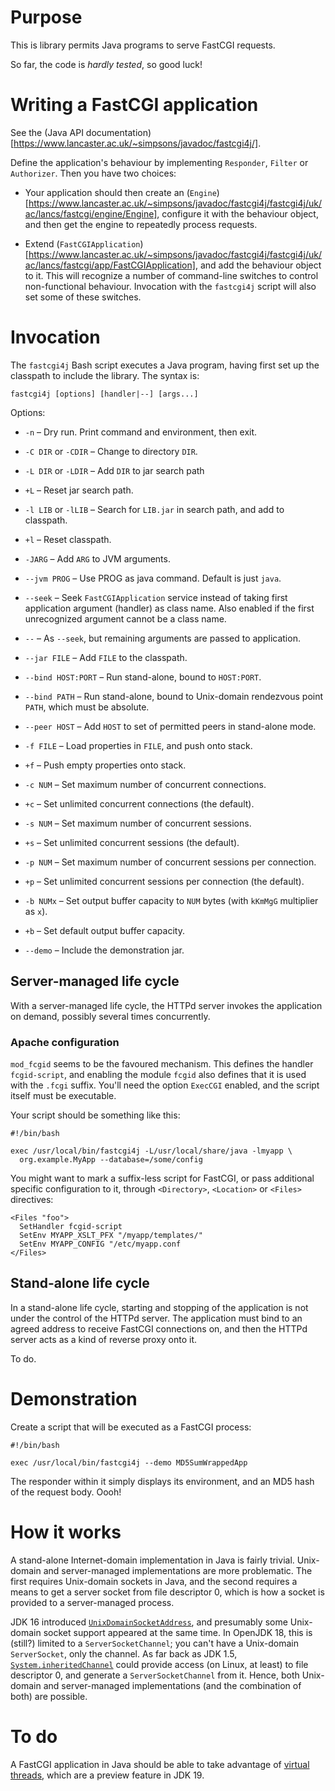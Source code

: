 # Purpose

This is library permits Java programs to serve FastCGI requests.

So far, the code is *hardly tested*, so good luck!

# Writing a FastCGI application

See the (Java API documentation)[https://www.lancaster.ac.uk/~simpsons/javadoc/fastcgi4j/].

Define the application's behaviour by implementing `Responder`, `Filter` or `Authorizer`.
Then you have two choices:

* Your application should then create an (`Engine`)[https://www.lancaster.ac.uk/~simpsons/javadoc/fastcgi4j/fastcgi4j/uk/ac/lancs/fastcgi/engine/Engine], configure it with the behaviour object, and then get the engine to repeatedly process requests.

* Extend (`FastCGIApplication`)[https://www.lancaster.ac.uk/~simpsons/javadoc/fastcgi4j/fastcgi4j/uk/ac/lancs/fastcgi/app/FastCGIApplication], and add the behaviour object to it.
  This will recognize a number of command-line switches to control non-functional behaviour.
  Invocation with the `fastcgi4j` script will also set some of these switches.

# Invocation

The `fastcgi4j` Bash script executes a Java program, having first set up the classpath to include the library.
The syntax is:

```
fastcgi4j [options] [handler|--] [args...]
```

Options:

* `-n` &ndash; Dry run.
  Print command and environment, then exit.

* `-C DIR` or `-CDIR` &ndash; Change to directory `DIR`.

* `-L DIR` or `-LDIR` &ndash; Add `DIR` to jar search path

* `+L` &ndash; Reset jar search path.

* `-l LIB` or `-lLIB` &ndash; Search for `LIB.jar` in search path, and add to classpath.

* `+l` &ndash; Reset classpath.

* `-JARG` &ndash; Add `ARG` to JVM arguments.

* `--jvm PROG` &ndash; Use PROG as java command.
  Default is just `java`.

* `--seek` &ndash; Seek `FastCGIApplication` service instead of taking first application argument (handler) as class name.
  Also enabled if the first unrecognized argument cannot be a class name.

* `--` &ndash; As `--seek`, but remaining arguments are passed to application.

* `--jar FILE` &ndash; Add `FILE` to the classpath.

* `--bind HOST:PORT` &ndash; Run stand-alone, bound to `HOST:PORT`.

* `--bind PATH` &ndash; Run stand-alone, bound to Unix-domain rendezvous point `PATH`, which must be absolute.

* `--peer HOST` &ndash; Add `HOST` to set of permitted peers in stand-alone mode.

* `-f FILE` &ndash; Load properties in `FILE`, and push onto stack.

* `+f` &ndash; Push empty properties onto stack.

* `-c NUM` &ndash; Set maximum number of concurrent connections.

* `+c` &ndash; Set unlimited concurrent connections (the default).

* `-s NUM` &ndash; Set maximum number of concurrent sessions.

* `+s` &ndash; Set unlimited concurrent sessions (the default).

* `-p NUM` &ndash; Set maximum number of concurrent sessions per connection.

* `+p` &ndash; Set unlimited concurrent sessions per connection (the default).

* `-b NUMx` &ndash; Set output buffer capacity to `NUM` bytes (with `kKmMgG` multiplier as `x`).

* `+b` &ndash; Set default output buffer capacity.

* `--demo` &ndash; Include the demonstration jar.

## Server-managed life cycle

With a server-managed life cycle, the HTTPd server invokes the application on demand, possibly several times concurrently.

### Apache configuration

`mod_fcgid` seems to be the favoured mechanism.
This defines the handler `fcgid-script`, and enabling the module `fcgid` also defines that it is used with the `.fcgi` suffix.
You'll need the option `ExecCGI` enabled, and the script itself must be executable.

Your script should be something like this:

```
#!/bin/bash

exec /usr/local/bin/fastcgi4j -L/usr/local/share/java -lmyapp \
  org.example.MyApp --database=/some/config
```

You might want to mark a suffix-less script for FastCGI, or pass additional specific configuration to it, through `<Directory>`, `<Location>` or `<Files>` directives:

```
<Files "foo">
  SetHandler fcgid-script
  SetEnv MYAPP_XSLT_PFX "/myapp/templates/"
  SetEnv MYAPP_CONFIG "/etc/myapp.conf
</Files>
```

## Stand-alone life cycle

In a stand-alone life cycle, starting and stopping of the application is not under the control of the HTTPd server.
The application must bind to an agreed address to receive FastCGI connections on, and then the HTTPd server acts as a kind of reverse proxy onto it.

To do.

# Demonstration

Create a script that will be executed as a FastCGI process:

```
#!/bin/bash

exec /usr/local/bin/fastcgi4j --demo MD5SumWrappedApp
```

The responder within it simply displays its environment, and an MD5 hash of the request body.
Oooh!

# How it works

A stand-alone Internet-domain implementation in Java is fairly trivial.
Unix-domain and server-managed implementations are more problematic.
The first requires Unix-domain sockets in Java, and the second requires a means to get a server socket from file descriptor 0, which is how a socket is provided to a server-managed process.

JDK 16 introduced [`UnixDomainSocketAddress`](https://docs.oracle.com/en/java/javase/17/docs/api/java.base/java/net/UnixDomainSocketAddress.html), and presumably some Unix-domain socket support appeared at the same time.
In OpenJDK 18, this is (still?) limited to a `ServerSocketChannel`;
you can't have a Unix-domain `ServerSocket`, only the channel.
As far back as JDK 1.5, [`System.inheritedChannel`](https://docs.oracle.com/en/java/javase/17/docs/api/java.base/java/lang/System.html#inheritedChannel()) could provide access (on Linux, at least) to file descriptor 0, and generate a `ServerSocketChannel` from it.
Hence, both Unix-domain and server-managed implementations (and the combination of both) are possible.

# To do

A FastCGI application in Java should be able to take advantage of [virtual threads](https://openjdk.org/jeps/425), which are a preview feature in JDK 19.
